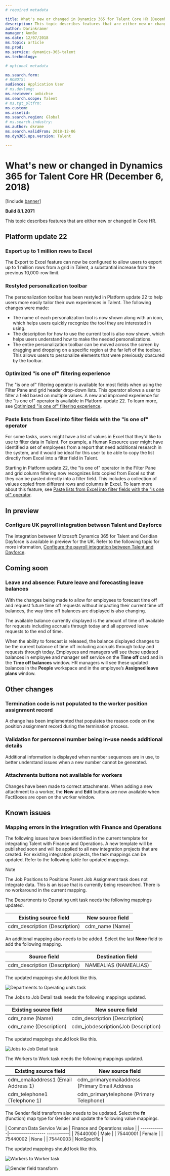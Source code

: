 ```yaml
---
# required metadata

title: What's new or changed in Dynamics 365 for Talent Core HR (December 6, 2018)
description: This topic describes features that are either new or changed in Microsoft Dynamics 365 for Talent Core HR.
author: Darinkramer
manager: AnnBe
ms.date: 12/07/2018
ms.topic: article
ms.prod: 
ms.service: dynamics-365-talent
ms.technology: 

# optional metadata

ms.search.form: 
# ROBOTS: 
audience: Application User
# ms.devlang: 
ms.reviewer: anbichse
ms.search.scope: Talent
# ms.tgt_pltfrm: 
ms.custom: 
ms.assetid: 
ms.search.region: Global
# ms.search.industry: 
ms.author: dkrame
ms.search.validFrom: 2018-12-06
ms.dyn365.ops.version: Talent

---
```

# What's new or changed in Dynamics 365 for Talent Core HR (December 6, 2018)

[!include [banner](includes/banner.md)]

**Build 8.1.2071**

This topic describes features that are either new or changed in Core HR.


## Platform update 22

### Export up to 1 million rows to Excel

The Export to Excel feature can now be configured to allow users to export up to 1 million rows from a grid in Talent, a substantial increase from the previous 10,000-row limit. 

### Restyled personalization toolbar

The personalization toolbar has been restyled in Platform update 22 to help users more easily tailor their own experiences in Talent. The following changes were made: 

-  The name of each personalization tool is now shown along with an icon, which helps users quickly recognize the tool they are interested in using.
-  The description for how to use the current tool is also now shown, which helps users understand how to make the needed personalizations.  
-  The entire personalization toolbar can be moved across the screen by dragging and dropping on a specific region at the far left of the toolbar. This allows users to personalize elements that were previously obscured by the toolbar.   

### Optimized "is one of" filtering experience

The "is one of" filtering operator is available for most fields when using the Filter Pane and grid header drop-down lists. This operator allows a user to filter a field based on multiple values. A new and improved experience for the "is one of" operator is available in Platform update 22. To learn more, see [Optimized "is one of" filtering experience](https://docs.microsoft.com/business-applications-release-notes/October18/dynamics365-finance-operations/improved-isoneof-filtering).

### Paste lists from Excel into filter fields with the "is one of" operator

For some tasks, users might have a list of values in Excel that they'd like to use to filter data in Talent. For example, a Human Resource user might have identified a set of employees from a report that need additional research in the system, and it would be ideal for this user to be able to copy the list directly from Excel into a filter field in Talent.

Starting in Platform update 22, the "is one of" operator in the Filter Pane and grid column filtering now recognizes lists copied from Excel so that they can be pasted directly into a filter field. This includes a collection of values copied from different rows and columns in Excel. To learn more about this feature, see [Paste lists from Excel into filter fields with the "is one of" operator](https://docs.microsoft.com/business-applications-release-notes/October18/dynamics365-finance-operations/paste-filter-lists-from-excel).

## In preview

### Configure UK payroll integration between Talent and Dayforce

The integration between Microsoft Dynamics 365 for Talent and Ceridian Dayforce is available in preview for the UK. Refer to the following topic for more information, [Configure the payroll integration between Talent and Dayforce](https://docs.microsoft.com/en-us/dynamics365/unified-operations/talent/configure-payroll-integration).

## Coming soon

### Leave and absence: Future leave and forecasting leave balances

With the changes being made to allow for employees to forecast time off and request future time off requests without impacting their current time off balances, the way time off balances are displayed is also changing. 

The available balance currently displayed is the amount of time off available for requests including accruals through today and all approved leave requests to the end of time. 

When the ability to forecast is released, the balance displayed changes to  be the current balance of time off including accruals through today and requests through today. Employees and managers will see these updated balances in employee and manager self service on the **Time off** card and in the **Time off balances** window. HR managers will see these updated balances in the **People** workspace and in the employee’s **Assigned leave plans** window.

## Other changes 

### Termination code is not populated to the worker position assignment record

A change has been implemented that populates the reason code on the position assignment record during the termination process.

### Validation for personnel number being in-use needs additional details

Additional information is displayed when number sequences are in use, to better understand issues when a new number cannot be generated.
 
### Attachments buttons not available for workers

Changes have been made to correct attachments. When adding a new attachment to a worker, the **New** and **Edit** buttons are now available when FactBoxes are open on the worker window. 

## Known issues

### Mapping errors in the integration with Finance and Operations

The following issues have been identified in the current template for integrating Talent with Finance and Operations. A new template will be published soon and will be applied to all new integration projects that are created. For existing integration projects, the task mappings can be updated. Refer to the following table for updated mappings. 

>[!NOTE]
> The Job Positions to Positions Parent Job Assignment task does not integrate data. This is an issue that is currently being researched. There is no workaround in the current mapping. 

The Departments to Operating unit task needs the following mappings updated.

| Existing source field          | New source field |
| -------------------------------|------------------|
| cdm_description (Description)  | cdm_name (Name)  |

An additional mapping also needs to be added. Select the last **None** field to add the following mapping.

| Source field                   | Destination field    |
| -------------------------------|----------------------|
| cdm_description (Description)  | NAMEALIAS (NAMEALIAS)|

The updated mappings should look like this.

![Departments to Operating units task](./media/DepartmentMapping.png)


The Jobs to Job Detail task needs the following mappings updated.

| Existing source field          | New source field                   |
| -------------------------------|------------------------------------|
| cdm_name (Name)                | cdm_description (Description)      |
| cdm_name (Description)         | cdm_jobdescription(Job Description)|


The updated mappings should look like this.

![Jobs to Job Detail task](./media/JobMapping.png)

The Workers to Work task needs the following mappings updated.

| Existing source field                 | New source field                               |
| --------------------------------------|------------------------------------------------|
| cdm_emailaddress1 (Email Address 1)   | cdm_primaryemailaddress (Primary Email Address |
| cdm_telephone1 (Telephone 1)          | cdm_primarytelephone (Primary Telephone)       |

The Gender field transform also needs to be updated. Select the **fn** (function) map type for Gender and update the following value mappings.

| Common Data Service Value   | Finance and Operations value |
| ------------|------------------ -----------|
| 75440000    | Male                         |
| 75440001    | Female                       |
| 75440002    | None                         | 
| 75440003    | NonSpecific                  |

The updated mappings should look like this.

![Workers to Worker task](./media/WorkerMapping.png)

![Gender field transform](./media/WorkerTransform.png)


